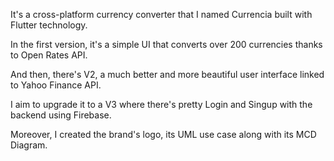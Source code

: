 It's a cross-platform currency converter that I named Currencia built with Flutter technology.

In the first version, it's a simple UI that converts over 200 currencies thanks to Open Rates API. 

And then, there's V2, a much better and more beautiful user interface linked to Yahoo Finance API. 

I aim to upgrade it to a V3 where there's pretty Login and Singup with the backend using Firebase.

Moreover, I created the brand's logo, its UML use case along with its MCD Diagram.

